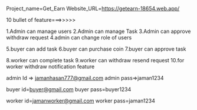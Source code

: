 
Project_name=Get_Earn
Website_URL=https://getearn-18654.web.app/

10 bullet of feature===>>>>>

1.Admin can manage users
2.Admin can manage Task
3.Admin can approve withdraw request
4.admin can change role of users

5.buyer can add task
6.buyer can purchase coin
7.buyer can approve task

8.worker can complete task
9.worker can withdraw resend request
10.for worker withdraw notification feature



admin Id => jamanhasan777@gmail.com
admin pass=>jaman1234

buyer id=buyer@gmail.com
buyer pass=buyer1234

worker id=jamanworker@gmail.com
worker pass=jaman1234